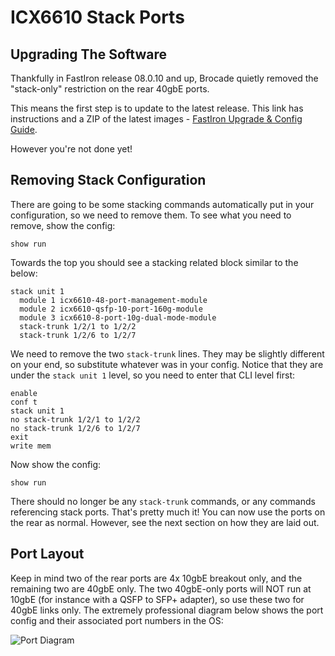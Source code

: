 
# ICX6610 Stack Ports
## Upgrading The Software
Thankfully in FastIron release 08.0.10 and up, Brocade quietly removed the "stack-only" restriction on the rear 40gbE ports.  

This means the first step is to update to the latest release. This link has instructions and a ZIP of the latest images - [FastIron Upgrade & Config Guide](https://fohdeesha.com/docs/fcx/).  

However you're not done yet!

## Removing Stack Configuration
There are going to be some stacking commands automatically put in your configuration, so we need to remove them. To see what you need to remove, show the config:
```
show run
```
Towards the top you should see a stacking related block similar to the below:
```
stack unit 1
  module 1 icx6610-48-port-management-module
  module 2 icx6610-qsfp-10-port-160g-module
  module 3 icx6610-8-port-10g-dual-mode-module
  stack-trunk 1/2/1 to 1/2/2
  stack-trunk 1/2/6 to 1/2/7
```

We need to remove the two ```stack-trunk``` lines. They may be slightly different on your end, so substitute whatever was in your config. Notice that they are under the ```stack unit 1``` level, so you need to enter that CLI level first:
```
enable
conf t
stack unit 1
no stack-trunk 1/2/1 to 1/2/2
no stack-trunk 1/2/6 to 1/2/7
exit
write mem
```
Now show the config:
```
show run
```
There should no longer be any ```stack-trunk``` commands, or any commands referencing stack ports. That's pretty much it! You can now use the ports on the rear as normal. However, see the next section on how they are laid out.

## Port Layout
Keep in mind two of the rear ports are 4x 10gbE breakout only, and the remaining two are 40gbE only. The two 40gbE-only ports will NOT run at 10gbE (for instance with a QSFP to SFP+ adapter), so use these two for 40gbE links only. The extremely professional diagram below shows the port config and their associated port numbers in the OS:

![Port Diagram](https://fohdeesha.com/data/other/icx-ports.png)

